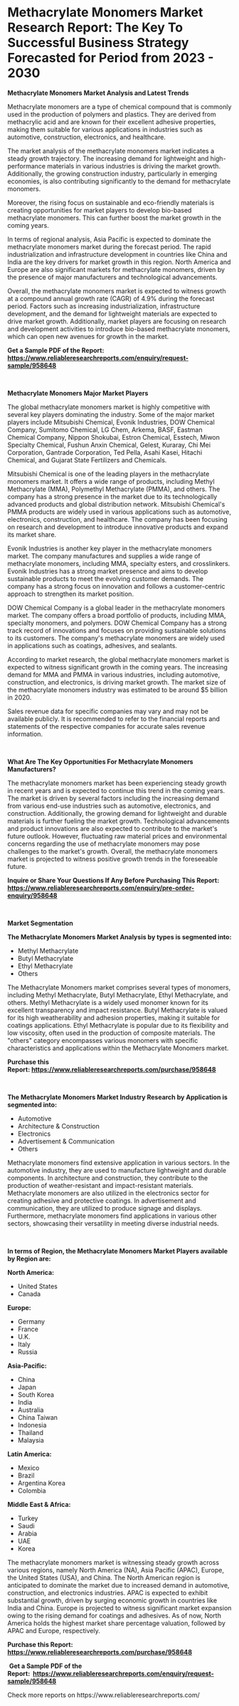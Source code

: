 <p><h1>Methacrylate Monomers Market Research Report: The Key To Successful Business Strategy Forecasted for Period from 2023 - 2030</h1></p><p><strong>Methacrylate Monomers Market Analysis and Latest Trends</strong></p>
<p><p>Methacrylate monomers are a type of chemical compound that is commonly used in the production of polymers and plastics. They are derived from methacrylic acid and are known for their excellent adhesive properties, making them suitable for various applications in industries such as automotive, construction, electronics, and healthcare.</p><p>The market analysis of the methacrylate monomers market indicates a steady growth trajectory. The increasing demand for lightweight and high-performance materials in various industries is driving the market growth. Additionally, the growing construction industry, particularly in emerging economies, is also contributing significantly to the demand for methacrylate monomers.</p><p>Moreover, the rising focus on sustainable and eco-friendly materials is creating opportunities for market players to develop bio-based methacrylate monomers. This can further boost the market growth in the coming years.</p><p>In terms of regional analysis, Asia Pacific is expected to dominate the methacrylate monomers market during the forecast period. The rapid industrialization and infrastructure development in countries like China and India are the key drivers for market growth in this region. North America and Europe are also significant markets for methacrylate monomers, driven by the presence of major manufacturers and technological advancements.</p><p>Overall, the methacrylate monomers market is expected to witness growth at a compound annual growth rate (CAGR) of 4.9% during the forecast period. Factors such as increasing industrialization, infrastructure development, and the demand for lightweight materials are expected to drive market growth. Additionally, market players are focusing on research and development activities to introduce bio-based methacrylate monomers, which can open new avenues for growth in the market.</p></p>
<p><strong>Get a Sample PDF of the Report:&nbsp; <a href="https://www.reliableresearchreports.com/enquiry/request-sample/958648">https://www.reliableresearchreports.com/enquiry/request-sample/958648</a></strong></p>
<p>&nbsp;</p>
<p><strong>Methacrylate Monomers Major Market Players</strong></p>
<p><p>The global methacrylate monomers market is highly competitive with several key players dominating the industry. Some of the major market players include Mitsubishi Chemical, Evonik Industries, DOW Chemical Company, Sumitomo Chemical, LG Chem, Arkema, BASF, Eastman Chemical Company, Nippon Shokubai, Estron Chemical, Esstech, Miwon Specialty Chemical, Fushun Anxin Chemical, Gelest, Kuraray, Chi Mei Corporation, Gantrade Corporation, Ted Pella, Asahi Kasei, Hitachi Chemical, and Gujarat State Fertilizers and Chemicals.</p><p>Mitsubishi Chemical is one of the leading players in the methacrylate monomers market. It offers a wide range of products, including Methyl Methacrylate (MMA), Polymethyl Methacrylate (PMMA), and others. The company has a strong presence in the market due to its technologically advanced products and global distribution network. Mitsubishi Chemical's PMMA products are widely used in various applications such as automotive, electronics, construction, and healthcare. The company has been focusing on research and development to introduce innovative products and expand its market share.</p><p>Evonik Industries is another key player in the methacrylate monomers market. The company manufactures and supplies a wide range of methacrylate monomers, including MMA, specialty esters, and crosslinkers. Evonik Industries has a strong market presence and aims to develop sustainable products to meet the evolving customer demands. The company has a strong focus on innovation and follows a customer-centric approach to strengthen its market position.</p><p>DOW Chemical Company is a global leader in the methacrylate monomers market. The company offers a broad portfolio of products, including MMA, specialty monomers, and polymers. DOW Chemical Company has a strong track record of innovations and focuses on providing sustainable solutions to its customers. The company's methacrylate monomers are widely used in applications such as coatings, adhesives, and sealants.</p><p>According to market research, the global methacrylate monomers market is expected to witness significant growth in the coming years. The increasing demand for MMA and PMMA in various industries, including automotive, construction, and electronics, is driving market growth. The market size of the methacrylate monomers industry was estimated to be around $5 billion in 2020.</p><p>Sales revenue data for specific companies may vary and may not be available publicly. It is recommended to refer to the financial reports and statements of the respective companies for accurate sales revenue information.</p></p>
<p>&nbsp;</p>
<p><strong>What Are The Key Opportunities For Methacrylate Monomers Manufacturers?</strong></p>
<p><p>The methacrylate monomers market has been experiencing steady growth in recent years and is expected to continue this trend in the coming years. The market is driven by several factors including the increasing demand from various end-use industries such as automotive, electronics, and construction. Additionally, the growing demand for lightweight and durable materials is further fueling the market growth. Technological advancements and product innovations are also expected to contribute to the market's future outlook. However, fluctuating raw material prices and environmental concerns regarding the use of methacrylate monomers may pose challenges to the market's growth. Overall, the methacrylate monomers market is projected to witness positive growth trends in the foreseeable future.</p></p>
<p><strong>Inquire or Share Your Questions If Any Before Purchasing This Report: <a href="https://www.reliableresearchreports.com/enquiry/pre-order-enquiry/958648">https://www.reliableresearchreports.com/enquiry/pre-order-enquiry/958648</a></strong></p>
<p>&nbsp;</p>
<p><strong>Market Segmentation</strong></p>
<p><strong>The Methacrylate Monomers Market Analysis by types is segmented into:</strong></p>
<p><ul><li>Methyl Methacrylate</li><li>Butyl Methacrylate</li><li>Ethyl Methacrylate</li><li>Others</li></ul></p>
<p><p>The Methacrylate Monomers market comprises several types of monomers, including Methyl Methacrylate, Butyl Methacrylate, Ethyl Methacrylate, and others. Methyl Methacrylate is a widely used monomer known for its excellent transparency and impact resistance. Butyl Methacrylate is valued for its high weatherability and adhesion properties, making it suitable for coatings applications. Ethyl Methacrylate is popular due to its flexibility and low viscosity, often used in the production of composite materials. The "others" category encompasses various monomers with specific characteristics and applications within the Methacrylate Monomers market.</p></p>
<p><strong>Purchase this Report:&nbsp;<a href="https://www.reliableresearchreports.com/purchase/958648">https://www.reliableresearchreports.com/purchase/958648</a></strong></p>
<p>&nbsp;</p>
<p><strong>The Methacrylate Monomers Market Industry Research by Application is segmented into:</strong></p>
<p><ul><li>Automotive</li><li>Architecture & Construction</li><li>Electronics</li><li>Advertisement & Communication</li><li>Others</li></ul></p>
<p><p>Methacrylate monomers find extensive application in various sectors. In the automotive industry, they are used to manufacture lightweight and durable components. In architecture and construction, they contribute to the production of weather-resistant and impact-resistant materials. Methacrylate monomers are also utilized in the electronics sector for creating adhesive and protective coatings. In advertisement and communication, they are utilized to produce signage and displays. Furthermore, methacrylate monomers find applications in various other sectors, showcasing their versatility in meeting diverse industrial needs.</p></p>
<p>&nbsp;</p>
<p><strong>In terms of Region, the Methacrylate Monomers Market Players available by Region are:</strong></p>
<p>
    <p> <strong> North America: </strong>
        <ul>
            <li>United States</li>
            <li>Canada</li>
        </ul>
        </p> 
    <p> <strong> Europe: </strong>
        <ul>
            <li>Germany</li>
            <li>France</li>
            <li>U.K.</li>
            <li>Italy</li>
            <li>Russia</li>
        </ul>
        </p> 
    <p> <strong> Asia-Pacific: </strong>
        <ul>
            <li>China</li>
            <li>Japan</li>
            <li>South Korea</li>
            <li>India</li>
            <li>Australia</li>
            <li>China Taiwan</li>
            <li>Indonesia</li>
            <li>Thailand</li>
            <li>Malaysia</li>
        </ul>
        </p> 
    <p> <strong> Latin America: </strong>
        <ul>
            <li>Mexico</li>
            <li>Brazil</li>
            <li>Argentina Korea</li>
            <li>Colombia</li>
        </ul>
        </p> 
    <p> <strong> Middle East & Africa: </strong>
        <ul>
            <li>Turkey</li>
            <li>Saudi</li>
            <li>Arabia</li>
            <li>UAE</li>
            <li>Korea</li>
        </ul>
    </p>
    </p>
<p><p>The methacrylate monomers market is witnessing steady growth across various regions, namely North America (NA), Asia Pacific (APAC), Europe, the United States (USA), and China. The North American region is anticipated to dominate the market due to increased demand in automotive, construction, and electronics industries. APAC is expected to exhibit substantial growth, driven by surging economic growth in countries like India and China. Europe is projected to witness significant market expansion owing to the rising demand for coatings and adhesives. As of now, North America holds the highest market share percentage valuation, followed by APAC and Europe, respectively.</p></p>
<p><strong>Purchase this Report: <a href="https://www.reliableresearchreports.com/purchase/958648">https://www.reliableresearchreports.com/purchase/958648</a></strong></p>
<p>&nbsp;<strong>Get a Sample PDF of the Report:&nbsp;&nbsp;<a href="https://www.reliableresearchreports.com/enquiry/request-sample/958648">https://www.reliableresearchreports.com/enquiry/request-sample/958648</a></strong></p>
<p><strong></strong></p>
<p>Check more reports on https://www.reliableresearchreports.com/</p>